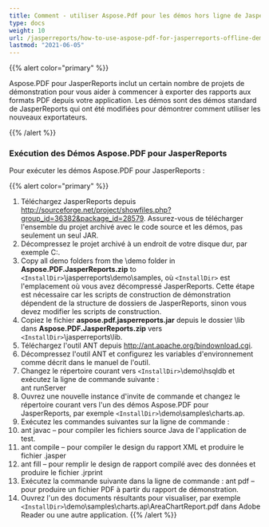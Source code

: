 ```yaml
---
title: Comment - utiliser Aspose.Pdf pour les démos hors ligne de JasperReports
type: docs
weight: 10
url: /jasperreports/how-to-use-aspose-pdf-for-jasperreports-offline-demos/
lastmod: "2021-06-05"
---
```


{{% alert color="primary" %}}

Aspose.PDF pour JasperReports inclut un certain nombre de projets de démonstration pour vous aider à commencer à exporter des rapports aux formats PDF depuis votre application. Les démos sont des démos standard de JasperReports qui ont été modifiées pour démontrer comment utiliser les nouveaux exportateurs.

{{% /alert %}}
### **Exécution des Démos Aspose.PDF pour JasperReports**
Pour exécuter les démos Aspose.PDF pour JasperReports :

{{% alert color="primary" %}}

1. Téléchargez JasperReports depuis <http://sourceforge.net/project/showfiles.php?group_id=36382&package_id=28579>. Assurez-vous de télécharger l'ensemble du projet archivé avec le code source et les démos, pas seulement un seul JAR.
2. Décompressez le projet archivé à un endroit de votre disque dur, par exemple C:\.
3. Copy all demo folders from the \demo folder in **Aspose.PDF.JasperReports.zip** to ```<InstallDir>```\jasperreports\demo\samples, où ```<InstallDir>``` est l'emplacement où vous avez décompressé JasperReports. Cette étape est nécessaire car les scripts de construction de démonstration dépendent de la structure de dossiers de JasperReports, sinon vous devez modifier les scripts de construction.  
4. Copiez le fichier **aspose.pdf.jasperreports.jar** depuis le dossier \lib dans **Aspose.PDF.JasperReports.zip** vers ```<InstallDir>```\jasperreports\lib.  
5. Téléchargez l'outil ANT depuis <http://ant.apache.org/bindownload.cgi>.  
6. Décompressez l'outil ANT et configurez les variables d'environnement comme décrit dans le manuel de l'outil.  
7. Changez le répertoire courant vers ```<InstallDir>```\demo\hsqldb et exécutez la ligne de commande suivante :  
   ant runServer  
8. Ouvrez une nouvelle instance d'invite de commande et changez le répertoire courant vers l'un des démos Aspose.PDF pour JasperReports, par exemple ```<InstallDir>```\demo\samples\charts.ap.  
9. Exécutez les commandes suivantes sur la ligne de commande :  
10. ant javac – pour compiler les fichiers source Java de l'application de test.
11. ant compile – pour compiler le design du rapport XML et produire le fichier .jasper
12. ant fill – pour remplir le design de rapport compilé avec des données et produire le fichier .jrprint
13. Exécutez la commande suivante dans la ligne de commande :
   ant pdf – pour produire un fichier PDF à partir du rapport de démonstration.
14. Ouvrez l'un des documents résultants pour visualiser, par exemple ```<InstallDir>```\demo\samples\charts.ap\AreaChartReport.pdf dans Adobe Reader ou une autre application.
{{% /alert %}}
